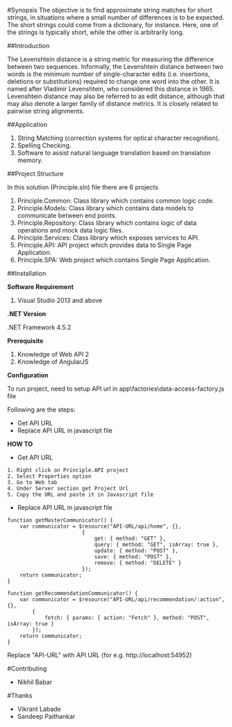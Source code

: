 #Synopsis
The objective is to find approximate string matches for short strings, in situations where a small number of differences is to be expected. The short strings could come from a dictionary, for instance. Here, one of the strings is typically short, while the other is arbitrarily long.

##Introduction

The Levenshtein distance is a string metric for measuring the difference between two sequences. Informally, the Levenshtein distance between two words is the minimum number of single-character edits (i.e. insertions, deletions or substitutions) required to change one word into the other. It is named after Vladimir Levenshtein, who considered this distance in 1965. 
Levenshtein distance may also be referred to as edit distance, although that may also denote a larger family of distance metrics. It is closely related to pairwise string alignments.

##Application
1.	String Matching (correction systems for optical character recognition).
2.	Spelling Checking.
3.	Software to assist natural language translation based on translation memory.

##Project Structure

In this solution (Principle.sln) file there are 6 projects

1. Principle.Common: Class library which contains common logic code.
2. Principle.Models: Class library which contains data models to communicate between end points.
3. Principle.Repository: Class library which contains logic of data operations and mock data logic files.
4. Principle.Services: Class library which exposes services to API.
5. Principle.API: API project which provides data to Single Page Application.
6. Principle.SPA: Web project which contains Single Page Application.

##Installation

**Software Requirement**

1. Visual Studio 2013 and above

**.NET Version**

.NET Framework 4.5.2

**Prerequisite**

1. Knowledge of Web API 2 
2. Knowledge of AngularJS

**Configuration**

To run project, need to setup API url in app\factories\data-access-factory.js file

Following are the steps:
* Get API URL
* Replace API URL in javascript file

**HOW TO**

* Get API URL

```
1. Right click on Principle.API project 
2. Select Properties option
3. Go to Web tab
4. Under Server section get Project Url
5. Copy the URL and paste it in Javascript file
```

* Replace API URL in javascript file

```
function getMasterCommunicator() {
    var communicator = $resource("API-URL/api/home", {},
                        {
                            get: { method: "GET" },
                            query: { method: "GET", isArray: true },
                            update: { method: "POST" },
                            save: { method: "POST" },
                            remove: { method: "DELETE" }
                        });
    return communicator;
}

function getRecommendationCommunicator() {
    var communicator = $resource("API-URL/api/recommendation/:action", {},
        {
            fetch: { params: { action: "Fetch" }, method: "POST", isArray: true }
        });
    return communicator;
}
```
Replace "API-URL" with API URL (for e.g. http://localhost:54952)

#Contributing
* Nikhil Babar

#Thanks
* Vikrant Labade
* Sandeep Paithankar
